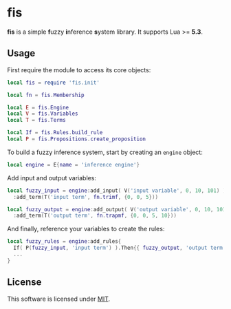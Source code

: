 fis
===

**fis** is a simple **f**uzzy **i**nference **s**ystem library. 
It supports Lua >= **5.3**.

Usage
-----

First require the module to access its core objects:

```lua
local fis = require 'fis.init'

local fn = fis.Membership

local E = fis.Engine
local V = fis.Variables
local T = fis.Terms

local If = fis.Rules.build_rule
local P = fis.Propositions.create_proposition
```

To build a fuzzy inference system, start by creating an `engine` object:

```lua
local engine = E{name = 'inference engine'}
```

Add input and output variables:

```lua
local fuzzy_input = engine:add_input( V('input variable', 0, 10, 101) )
  :add_term(T('input term', fn.trimf, {0, 0, 5}))

local fuzzy_output = engine:add_output( V('output variable', 0, 10, 101) )
  :add_term(T('output term', fn.trapmf, {0, 0, 5, 10}))
```

And finally, reference your variables to create the rules:

```lua
local fuzzy_rules = engine:add_rules{
  If( P(fuzzy_input, 'input term') ).Then{{ fuzzy_output, 'output term' }},
  ...
}
```

License
-------

This software is licensed under [MIT](license).